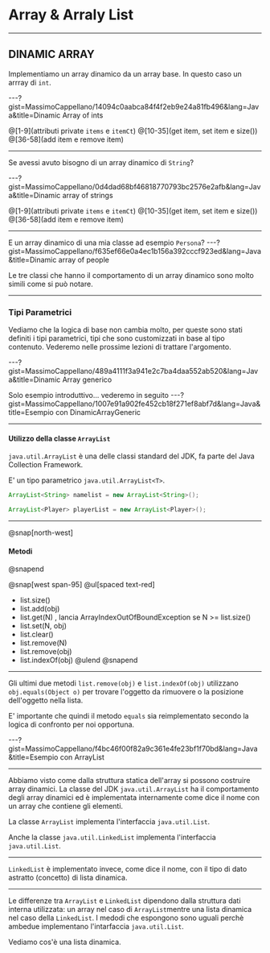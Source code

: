 # Array & Arraly List
---

## DINAMIC ARRAY
Implementiamo un array dinamico da un array base. In questo caso un arrray di `int`.

---?gist=MassimoCappellano/14094c0aabca84f4f2eb9e24a81fb496&lang=Java&title=Dinamic Array of ints

@[1-9](attributi private `items` e `itemCt`)
@[10-35](get item, set item e size())
@[36-58](add item e remove item)

---
Se avessi avuto bisogno di un array dinamico di `String`?

---?gist=MassimoCappellano/0d4dad68bf46818770793bc2576e2afb&lang=Java&title=Dinamic array of strings

@[1-9](attributi private `items` e `itemCt`)
@[10-35](get item, set item e size())
@[36-58](add item e remove item)

---
E un array dinamico di una mia classe ad esempio `Persona`?
---?gist=MassimoCappellano/f635ef66e0a4ec1b156a392cccf923ed&lang=Java&title=Dinamic array of people

Le tre classi che hanno il comportamento di un array dinamico sono molto simili come si può notare.

---
### Tipi Parametrici

Vediamo che la logica di base non cambia molto, per queste sono stati definiti i tipi parametrici, tipi che sono customizzati in base al tipo contenuto. Vederemo nelle prossime lezioni di trattare l'argomento.

---?gist=MassimoCappellano/489a4111f3a941e2c7ba4daa552ab520&lang=Java&title=Dinamic Array generico

Solo esempio introduttivo... vederemo in seguito
---?gist=MassimoCappellano/1007e91a902fe452cb18f271ef8abf7d&lang=Java&title=Esempio con DinamicArrayGeneric

---

#### Utilizzo della classe `ArrayList`

`java.util.ArrayList` è una delle classi standard del JDK, fa parte del Java Collection Framework.

E' un tipo parametrico `java.util.ArrayList<T>`. 

```java
ArrayList<String> namelist = new ArrayList<String>();

ArrayList<Player> playerList = new ArrayList<Player>();
```
---
@snap[north-west]
#### Metodi
@snapend

@snap[west span-95]
@ul[spaced text-red]
- list.size()
- list.add(obj)
- list.get(N) , lancia ArrayIndexOutOfBoundException se N >= list.size()
- list.set(N, obj)
- list.clear()
- list.remove(N)
- list.remove(obj)
- list.indexOf(obj)
@ulend
@snapend
---

Gli ultimi due metodi `list.remove(obj)` e `list.indexOf(obj)` utilizzano `obj.equals(Object o)` per trovare l'oggetto da rimuovere o la posizione dell'oggetto nella lista.

E' importante che quindi il metodo `equals` sia reimplementato secondo la logica di confronto per noi opportuna.

---?gist=MassimoCappellano/f4bc46f00f82a9c361e4fe23bf1f70bd&lang=Java&title=Esempio con ArrayList

---
Abbiamo visto come dalla struttura statica dell'array si possono costruire array dinamici. La classe del JDK `java.util.ArrayList` ha il comportamento degli array dinamici ed è implementata internamente come dice il nome con un array che contiene gli elementi.

La classe `ArrayList` implementa l'interfaccia `java.util.List`.

Anche la classe `java.util.LinkedList` implementa l'interfaccia `java.util.List`.

---

`LinkedList` è implementato invece, come dice il nome, con il tipo di dato astratto (concetto) di lista dinamica.

---
Le differenze tra `ArrayList` e `LinkedList` dipendono dalla struttura dati interna utilizzata: un array nel caso di `ArrayList`mentre una lista dinamica nel caso della `LinkedList`. I medodi che espongono sono uguali perchè ambedue implementano l'intarfaccia `java.util.List`.

Vediamo cos'è una lista dinamica.






